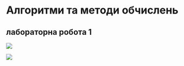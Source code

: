 # Алгоритми та методи обчислень
## лабораторна робота 1

![](https://i.imgur.com/UH8BYdV.jpg)


![](https://i.imgur.com/SDQt0fU.jpg)
